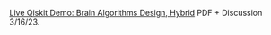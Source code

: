 [Live Qiskit Demo: Brain Algorithms Design, Hybrid](https://www.chemicalqdevice.com/live-demo-brain-algorithms-design-hybrid) PDF + Discussion 3/16/23.
